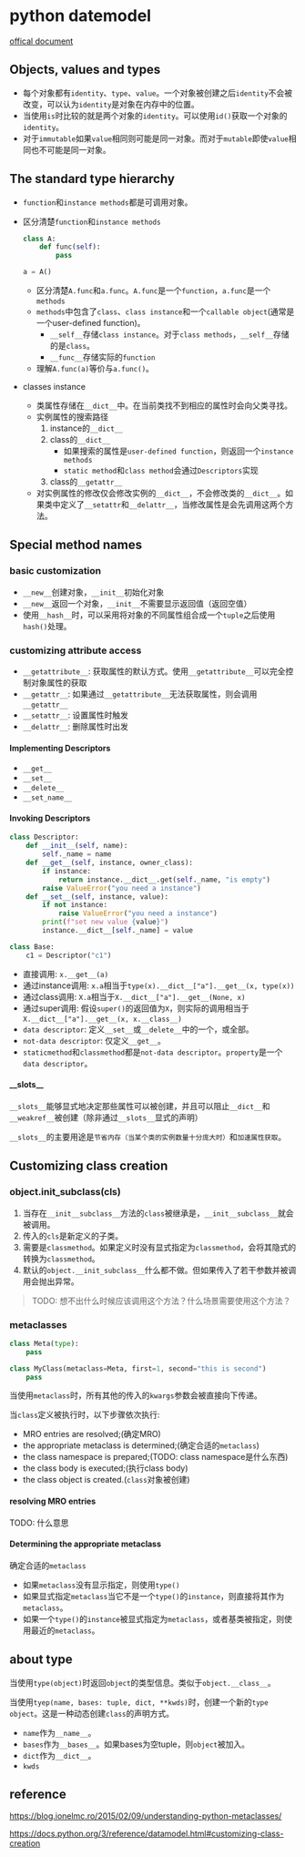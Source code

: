 # python datemodel

[offical document](https://docs.python.org/3/reference/datamodel.html)

## Objects, values and types
- 每个对象都有`identity`、`type`、`value`。一个对象被创建之后`identity`不会被改变，可以认为`identity`是对象在内存中的位置。
- 当使用`is`时比较的就是两个对象的`identity`。可以使用`id()`获取一个对象的`identity`。
- 对于`immutable`如果`value`相同则可能是同一对象。而对于`mutable`即使`value`相同也不可能是同一对象。

## The standard type hierarchy

- `function`和`instance methods`都是可调用对象。
- 区分清楚`function`和`instance methods`

	```py
	class A:
		def func(self):
			pass

	a = A()
	```
	- 区分清楚`A.func`和`a.func`。`A.func`是一个`function`，`a.func`是一个`methods`
	- `methods`中包含了`class`、`class instance`和一个`callable object`(通常是一个user-defined function)。
		- `__self__`存储`class instance`。对于`class methods`，`__self__`存储的是`class`。
		- `__func__`存储实际的`function`
	- 理解`A.func(a)`等价与`a.func()`。
- classes instance
	- 类属性存储在`__dict__`中。在当前类找不到相应的属性时会向父类寻找。
	- 实例属性的搜索路径
		1. instance的`__dict__`
		2. class的`__dict__`
			- 如果搜索的属性是`user-defined function`，则返回一个`instance methods`
			- `static method`和`class method`会通过`Descriptors`实现
		3. class的`__getattr__`
	- 对实例属性的修改仅会修改实例的`__dict__`，不会修改类的`__dict__`。如果类中定义了`__setattr`和`__delattr__`，当修改属性是会先调用这两个方法。

## Special method names

### basic customization
- `__new__`创建对象，`__init__`初始化对象
- `__new__`返回一个对象，`__init__`不需要显示返回值（返回空值）
- 使用`__hash__`时，可以采用将对象的不同属性组合成一个`tuple`之后使用`hash()`处理。

### customizing attribute access

- `__getattribute__`: 获取属性的默认方式。使用`__getattribute__`可以完全控制对象属性的获取
- `__getattr__`: 如果通过`__getattribute__`无法获取属性，则会调用`__getattr__`
- `__setattr__`: 设置属性时触发
- `__delattr__`: 删除属性时出发

#### Implementing Descriptors

- `__get__`
- `__set__`
- `__delete__`
- `__set_name__`

#### Invoking Descriptors

```py
class Descriptor:
    def __init__(self, name):
        self._name = name
    def __get__(self, instance, owner_class):
        if instance:
            return instance.__dict__.get(self._name, "is empty")
        raise ValueError("you need a instance")
    def __set__(self, instance, value):
        if not instance:
            raise ValueError("you need a instance")
        print(f"set new value {value}")
        instance.__dict__[self._name] = value

class Base:
    c1 = Descriptor("c1")
```

- 直接调用: `x.__get__(a)`
- 通过instance调用: `x.a`相当于`type(x).__dict__["a"].__get__(x, type(x))`
- 通过class调用: `X.a`相当于`X.__dict__["a"].__get__(None, x)`
- 通过super调用: 假设`super()`的返回值为`X`，则实际的调用相当于`X.__dict__["a"].__get__(x, x.__class__)`
- `data descriptor`: 定义`__set__`或`__delete__`中的一个，或全部。
- `not-data descriptor`: 仅定义`__get__`。
- `staticmethod`和`classmethod`都是`not-data descriptor`。`property`是一个`data descriptor`。

#### \_\_slots__
`__slots__`能够显式地决定那些属性可以被创建，并且可以阻止`__dict__`和`__weakref__`被创建（除非通过`__slots__`显式的声明）

`__slots__`的主要用途是`节省内存（当某个类的实例数量十分庞大时）`和`加速属性获取`。


## Customizing class creation

### object.__init_subclass__(cls)

1. 当存在`__init__subclass__`方法的`class`被继承是，`__init__subclass__`就会被调用。
2. 传入的`cls`是新定义的子类。
3. 需要是`classmethod`。如果定义时没有显式指定为`classmethod`，会将其隐式的转换为`classmethod`。
4. 默认的`object.__init_subclass__`什么都不做。但如果传入了若干参数并被调用会抛出异常。

> TODO: 想不出什么时候应该调用这个方法？什么场景需要使用这个方法？

### metaclasses

```py
class Meta(type):
	pass

class MyClass(metaclass=Meta, first=1, second="this is second")
	pass
```

当使用`metaclass`时，所有其他的传入的`kwargs`参数会被直接向下传递。

当`class`定义被执行时，以下步骤依次执行:
- MRO entries are resolved;(确定MRO)
- the appropriate metaclass is determined;(确定合适的`metaclass`)
- the class namespace is prepared;(TODO: class namespace是什么东西)
- the class body is executed;(执行class body)
- the class object is created.(`class`对象被创建)

#### resolving MRO entries

TODO: 什么意思

#### Determining the appropriate metaclass
确定合适的`metaclass`
- 如果`metaclass`没有显示指定，则使用`type()`
- 如果显式指定`metaclass`当它不是一个`type()`的`instance`，则直接将其作为`metaclass`。
- 如果一个`type()`的`instance`被显式指定为`metaclass`，或者基类被指定，则使用最近的`metaclass`。


## about type

当使用`type(object)`时返回`object`的类型信息。类似于`object.__class__`。

当使用`tyep(name, bases: tuple, dict, **kwds)`时，创建一个新的`type object`。这是一种动态创建`class`的声明方式。
- `name`作为`__name__`。
- `bases`作为`__bases__`。如果bases为空tuple，则`object`被加入。
- `dict`作为`__dict__`。
- `kwds`

## reference

https://blog.ionelmc.ro/2015/02/09/understanding-python-metaclasses/

https://docs.python.org/3/reference/datamodel.html#customizing-class-creation